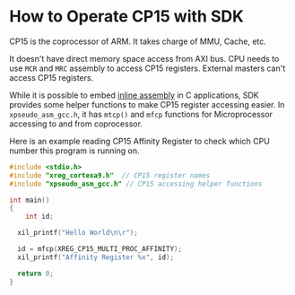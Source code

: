 # How to Operate CP15 with SDK

CP15 is the coprocessor of ARM. It takes charge of MMU, Cache, etc.

It doesn't have direct memory space access from AXI bus. CPU needs to use `MCR` and `MRC` assembly to access CP15 registers. External masters can't access CP15 registers.

While it is possible to embed [inline assembly](http://www.ibiblio.org/gferg/ldp/GCC-Inline-Assembly-HOWTO.html) in C applications, SDK provides some helper functions to make CP15 register accessing easier. In `xpseudo_asm_gcc.h`, it has `mtcp()` and `mfcp` functions for Microprocessor accessing to and from coprocessor.

Here is an example reading CP15 Affinity Register to check which CPU number this program is running on.

```C
#include <stdio.h>
#include "xreg_cortexa9.h"  // CP15 register names
#include "xpseudo_asm_gcc.h" // CP15 accessing helper functions

int main()
{
	int id;

  xil_printf("Hello World\n\r");

  id = mfcp(XREG_CP15_MULTI_PROC_AFFINITY);
  xil_printf("Affinity Register %x", id);

  return 0;
}


```

